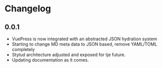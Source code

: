 # Changelog

## 0.0.1

- VuePress is now integrated with an abstracted JSON hydration system
- Starting to change MD meta data to JSON based, remove YAML/TOML completely
- Stylud architecture adjusted and exposed for tje future.
- Updating documentation as it comes.